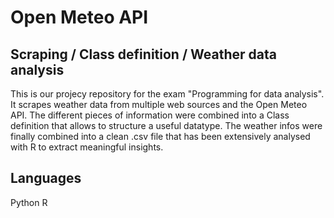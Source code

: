 # Open Meteo API 
## Scraping / Class definition / Weather data analysis
This is our projecy repository for the exam "Programming for data analysis". It scrapes weather data from multiple web sources and the Open Meteo API. The different pieces of information were combined into a Class definition that allows to structure a useful datatype. The weather infos were finally combined into a clean .csv file that has been extensively analysed with R to extract meaningful insights. 
## Languages 
Python
R
